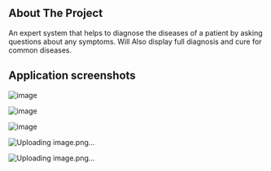## About The Project

An expert system that helps to diagnose the diseases of a patient by asking questions
about any symptoms. Will Also display full diagnosis and cure for common diseases.

## Application screenshots

![image](https://github.com/Ving1552/Healthcare-Made-Easy/assets/101448725/33360c79-df89-45be-a5c1-b50030b9caf0)

![image](https://github.com/Ving1552/Healthcare-Made-Easy/assets/101448725/a4208ed6-44ac-490f-b0a9-e1cb84cfb38d)

![image](https://github.com/Ving1552/Healthcare-Made-Easy/assets/101448725/20323efd-bde3-45b7-9b10-7bb4b7cec1b4)

![Uploading image.png…]()

![Uploading image.png…]()








